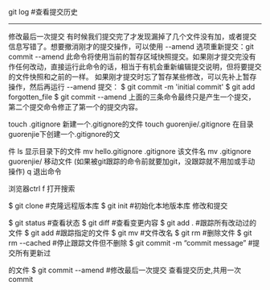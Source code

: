 ﻿git log #查看提交历史
*************************************************
修改最后一次提交
有时候我们提交完了才发现漏掉了几个文件没有加，或者提交信息写错了。想要撤消刚才的提交操作，可以使用 --amend 选项重新提交：git commit --amend
此命令将使用当前的暂存区域快照提交。如果刚才提交完没有作任何改动，直接运行此命令的话，相当于有机会重新编辑提交说明，但将要提交的文件快照和之前的一样。
如果刚才提交时忘了暂存某些修改，可以先补上暂存操作，然后再运行 --amend 提交：
$ git commit -m 'initial commit'
$ git add forgotten_file
$ git commit --amend
上面的三条命令最终只是产生一个提交，第二个提交命令修正了第一个的提交内容。



touch  .gitignore              新建一个.gitignore的文件
touch  guorenjie/.gitignore     在目录guorenjie下创建一个.gitignore的文

件
ls    显示目录下的文件
mv hello.gitignore .gitignore     该文件名
mv .gitignore guorenjie/          移动文件
(如果被git跟踪的命令前就要加git，没跟踪就不用加或手动操作)
q   退出命令

浏览器ctrl f 打开搜索



$ git clone <url> #克隆远程版本库
$ git init #初始化本地版本库
修改和提交

$ git status #查看状态
$ git diff #查看变更内容
$ git add . #跟踪所有改动过的文件
$ git add <file> #跟踪指定的文件
$ git mv <old> <new> #文件改名
$ git rm <file> #删除文件
$ git rm --cached <file> #停止跟踪文件但不删除
$ git commit -m “commit message” #提交所有更新过

的文件
$ git commit --amend #修改最后一次提交
查看提交历史,共用一次commit